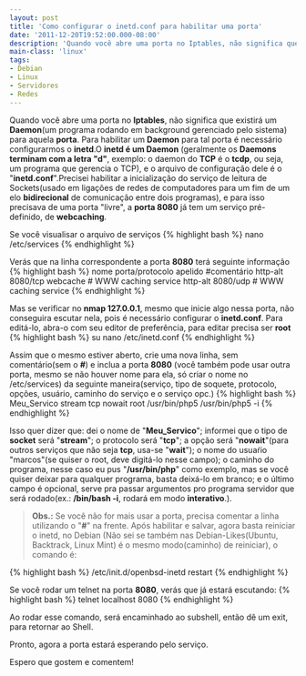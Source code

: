 ```yaml
---
layout: post
title: 'Como configurar o inetd.conf para habilitar uma porta'
date: '2011-12-20T19:52:00.000-08:00'
description: 'Quando você abre uma porta no Iptables, não significa que existirá um Daemon(um programa rodando em background gerenciado pelo sistema) para aquela porta.'
main-class: 'linux'
tags:
- Debian
- Linux
- Servidores
- Redes
---
```


Quando você abre uma porta no __Iptables__, não significa que existirá um __Daemon__(um programa rodando em background gerenciado pelo sistema) para aquela __porta__. Para habilitar um __Daemon__ para tal porta é necessário configurarmos o __inetd__.O __inetd é um Daemon__ (geralmente os __Daemons terminam com a letra "d"__, exemplo: o daemon do __TCP__ é o __tcdp__, ou seja, um programa que gerencia o TCP), e o arquivo de configuração dele é o "__inetd.conf__".Precisei habilitar a inicialização do serviço de leitura de Sockets(usado em ligações de redes de computadores para um fim de um elo __bidirecional__ de comunicação entre dois programas), e para isso precisava de uma porta "livre", a __porta 8080__ já tem um serviço pré-definido, de __webcaching__.

Se você visualisar o arquivo de serviços
{% highlight bash %}
nano /etc/services
{% endhighlight %}

Verás que na linha correspondente a porta __8080__ terá seguinte informação
{% highlight bash %}
nome      porta/protocolo        apelido     #comentário 
http-alt 8080/tcp webcache # WWW caching service
http-alt 8080/udp   # WWW caching service
{% endhighlight %}

Mas se verificar no __nmap 127.0.0.1__, mesmo que inicie algo nessa porta, não conseguira escutar nela, pois é necessário configurar o __inetd.conf__. Para editá-lo, abra-o com seu editor de preferência, para editar precisa ser __root__
{% highlight bash %}
su
nano /etc/inetd.conf
{% endhighlight %}

Assim que o mesmo estiver aberto, crie uma nova linha, sem comentário(sem o __#__) e inclua a porta __8080__ (você também pode usar outra porta, mesmo se não houver nome para ela, só criar o nome no /etc/services) da seguinte maneira(serviço, tipo de soquete, protocolo, opções, usuário, caminho do serviço e o serviço opc.)
{% highlight bash %}
Meu_Servico    stream    tcp    nowait      root   /usr/bin/php5   /usr/bin/php5 -i
{% endhighlight %}

Isso quer dizer que: dei o nome de "__Meu_Servico__"; informei que o tipo de __socket__ será "__stream__"; o protocolo será "__tcp__"; a opção será "__nowait__"(para outros serviços que não seja __tcp__, usa-se "__wait__"); o nome do usuaŕio "marcos"(se quiser o root, deve digitá-lo nesse campo); o caminho do programa, nesse caso eu pus "__/usr/bin/php__" como exemplo, mas se você quiser deixar para qualquer programa, basta deixá-lo em branco; e o último campo é opcional, serve pra passar argumentos pro programa servidor que será rodado(ex.: __/bin/bash -i__, rodará em modo __interativo__.).

> __Obs.:__ Se você não for mais usar a porta, precisa comentar a linha utilizando o "__#__" na frente.
Após habilitar e salvar, agora basta reiniciar o inetd, no Debian (Não sei se também nas Debian-Likes(Ubuntu, Backtrack, Linux Mint) é o mesmo modo(caminho) de reiniciar), o comando é:

{% highlight bash %}
/etc/init.d/openbsd-inetd restart
{% endhighlight %}

Se você rodar um telnet na porta __8080__, verás que já estará escutando:
{% highlight bash %}
telnet localhost 8080
{% endhighlight %}

Ao rodar esse comando, será encaminhado ao subshell, então dê um exit, para retornar ao Shell.

Pronto, agora a porta estará esperando pelo serviço.

Espero que gostem e comentem!
